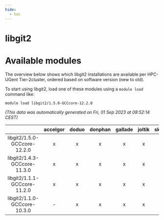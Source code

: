 ```yaml
---
hide:
  - toc
---
```


libgit2
=======

# Available modules


The overview below shows which libgit2 installations are available per HPC-UGent Tier-2cluster, ordered based on software version (new to old).

To start using libgit2, load one of these modules using a `module load` command like:

```shell
module load libgit2/1.5.0-GCCcore-12.2.0
```

*(This data was automatically generated on Fri, 01 Sep 2023 at 08:52:14 CEST)*  

| |accelgor|doduo|donphan|gallade|joltik|skitty|swalot|victini|
| :---: | :---: | :---: | :---: | :---: | :---: | :---: | :---: | :---: |
|libgit2/1.5.0-GCCcore-12.2.0|x|x|x|x|x|x|x|x|
|libgit2/1.4.3-GCCcore-11.3.0|x|x|x|x|x|x|x|x|
|libgit2/1.1.1-GCCcore-11.2.0|x|x|x|x|x|x|x|x|
|libgit2/1.1.0-GCCcore-10.3.0|-|x|x|x|x|x|x|x|

